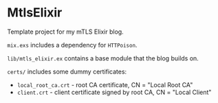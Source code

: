 # MtlsElixir

Template project for my mTLS Elixir blog. 

`mix.exs` includes a dependency for `HTTPoison`. 

`lib/mtls_elixir.ex` contains a base module that the blog builds on.

`certs/` includes some dummy certificates:
* `local_root_ca.crt` - root CA certificate, CN = "Local Root CA"
* `client.crt` - client certificate signed by root CA, CN = "Local Client"